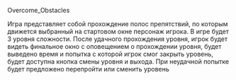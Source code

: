 Overcome_Obstacles

Игра представляет собой прохождение полос препятствий, по которым движется выбранный на стартовом окне персонаж игрока.
В игре будет 3 уровня сложности. После удачного прохождения уровня, игрок будет видеть финальное окно с оповещением о прохождении уровня, будет выведено время и попытка с которой игрок смог закрыть уровень,
будет доступна кнопка смены уровня и выхода. При неудачной попытке будет предложено перепройти или сменить уровень

